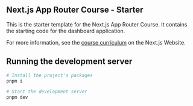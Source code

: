 ## Next.js App Router Course - Starter

This is the starter template for the Next.js App Router Course. It contains the starting code for the dashboard application.

For more information, see the [course curriculum](https://nextjs.org/learn) on the Next.js Website.

## Running the development server

```sh
# Install the project's packages
pnpm i

# Start the development server
pnpm dev
```
